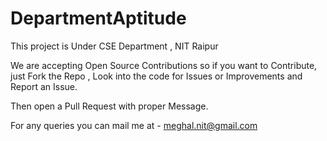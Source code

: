 # DepartmentAptitude

This project is Under CSE Department , NIT Raipur

We are accepting Open Source Contributions so if you want to Contribute, just Fork the Repo , Look into the code for Issues or Improvements and Report an Issue. 

Then open a Pull Request with proper Message.

For any queries you can mail me at - meghal.nit@gmail.com

